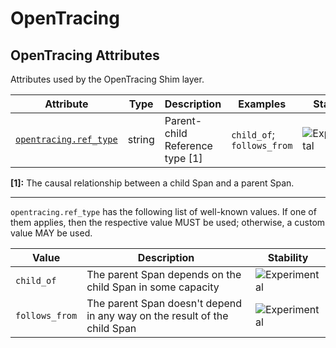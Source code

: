 <!--- Hugo front matter used to generate the website version of this page:
--->

<!-- NOTE: THIS FILE IS AUTOGENERATED. DO NOT EDIT BY HAND. -->
<!-- see templates/registry/markdown/attribute_namespace.md.j2 -->

# OpenTracing

## OpenTracing Attributes

Attributes used by the OpenTracing Shim layer.

| Attribute | Type | Description | Examples | Stability |
|---|---|---|---|---|
| <a id="opentracing-ref-type" href="#opentracing-ref-type">`opentracing.ref_type`</a> | string | Parent-child Reference type [1] | `child_of`; `follows_from` | ![Experimental](https://img.shields.io/badge/-experimental-blue) |

**[1]:** The causal relationship between a child Span and a parent Span.

---

`opentracing.ref_type` has the following list of well-known values. If one of them applies, then the respective value MUST be used; otherwise, a custom value MAY be used.

| Value  | Description | Stability |
|---|---|---|
| `child_of` | The parent Span depends on the child Span in some capacity | ![Experimental](https://img.shields.io/badge/-experimental-blue) |
| `follows_from` | The parent Span doesn't depend in any way on the result of the child Span | ![Experimental](https://img.shields.io/badge/-experimental-blue) |

